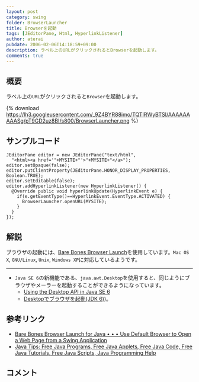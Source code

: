 ```yaml
---
layout: post
category: swing
folder: BrowserLauncher
title: Browserを起動
tags: [JEditorPane, Html, HyperlinkListener]
author: aterai
pubdate: 2006-02-06T14:18:59+09:00
description: ラベル上のURLがクリックされるとBrowserを起動します。
comments: true
---
```

## 概要
ラベル上の`URL`がクリックされると`Browser`を起動します。

{% download https://lh3.googleusercontent.com/_9Z4BYR88imo/TQTIRWyBTSI/AAAAAAAAASg/pT9GD2uz8BI/s800/BrowserLauncher.png %}

## サンプルコード
<pre class="prettyprint"><code>JEditorPane editor = new JEditorPane("text/html",
  "&lt;html&gt;&lt;a href='"+MYSITE+"'&gt;"+MYSITE+"&lt;/a&gt;");
editor.setOpaque(false);
editor.putClientProperty(JEditorPane.HONOR_DISPLAY_PROPERTIES, Boolean.TRUE);
editor.setEditable(false);
editor.addHyperlinkListener(new HyperlinkListener() {
  @Override public void hyperlinkUpdate(HyperlinkEvent e) {
    if(e.getEventType()==HyperlinkEvent.EventType.ACTIVATED) {
      BrowserLauncher.openURL(MYSITE);
    }
  }
});
</code></pre>

## 解説
ブラウザの起動には、[Bare Bones Browser Launch](http://www.centerkey.com/java/browser/)を使用しています。`Mac OS X`, `GNU/Linux`, `Unix`, `Windows XP`に対応しているようです。

- - - -
- `Java SE 6`の新機能である、`java.awt.Desktop`を使用すると、同じようにブラウザやメーラーを起動することができるようになっています。
    - [Using the Desktop API in Java SE 6](http://www.oracle.com/technetwork/articles/javase/index-135182.html)
    - [Desktopでブラウザを起動(JDK 6)](http://ateraimemo.com/Swing/Desktop.html))。

<!-- dummy comment line for breaking list -->

## 参考リンク
- [Bare Bones Browser Launch for Java • • • Use Default Browser to Open a Web Page from a Swing Application](http://www.centerkey.com/)
- [Java Tips: Free Java Programs, Free Java Applets, Free Java Code, Free Java Tutorials, Free Java Scripts, Java Programming Help](http://www.java-tips.org/content/view/40/2/)

<!-- dummy comment line for breaking list -->

## コメント
